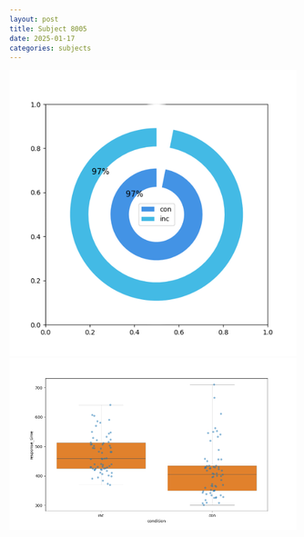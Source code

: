 ```yaml
---
layout: post
title: Subject 8005
date: 2025-01-17
categories: subjects
---
```


![](data/8005/run-21/8005_accuracy_by_condition.png)
![](data/8005/run-21/8005_rt.png)
